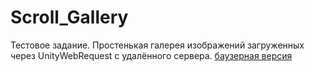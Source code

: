 # Scroll_Gallery
Тестовое задание. Простенькая галерея изображений загруженных через UnityWebRequest с удалённого сервера.
[баузерная версия](https://lichinkakote.github.io/Scroll_Gallery/)<br/>
